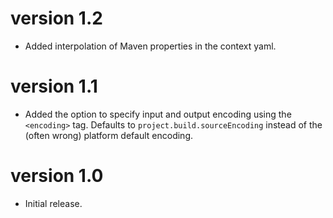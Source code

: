 # version 1.2

- Added interpolation of Maven properties in the context yaml.

# version 1.1

- Added the option to specify input and output encoding using the `<encoding>` tag. Defaults to 
`project.build.sourceEncoding` instead of the (often wrong) platform default encoding.

# version 1.0

- Initial release.
